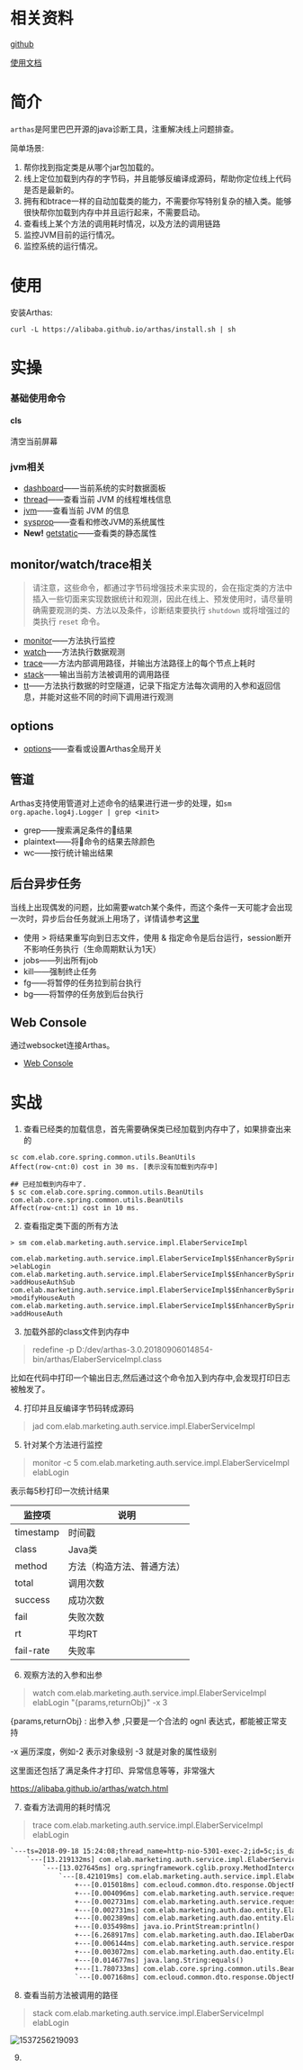 # 相关资料

[github](https://github.com/alibaba/arthas)

[使用文档](https://alibaba.github.io/arthas/install-detail.html)

# 简介

`arthas`是阿里巴巴开源的java诊断工具，注重解决线上问题排查。

简单场景:

1. 帮你找到指定类是从哪个jar包加载的。
2. 线上定位加载到内存的字节码，并且能够反编译成源码，帮助你定位线上代码是否是最新的。
3. 拥有和btrace一样的自动加载类的能力，不需要你写特别复杂的植入类。能够很快帮你加载到内存中并且运行起来，不需要启动。
4. 查看线上某个方法的调用耗时情况，以及方法的调用链路
5. 监控JVM目前的运行情况。
6. 监控系统的运行情况。

# 使用

安装Arthas:

```
curl -L https://alibaba.github.io/arthas/install.sh | sh
```



# 实操

### 基础使用命令

#### cls

清空当前屏幕

### jvm相关

- [dashboard](https://alibaba.github.io/arthas/dashboard.html)——当前系统的实时数据面板
- [thread](https://alibaba.github.io/arthas/thread.html)——查看当前 JVM 的线程堆栈信息
- [jvm](https://alibaba.github.io/arthas/jvm.html)——查看当前 JVM 的信息
- [sysprop](https://alibaba.github.io/arthas/sysprop.html)——查看和修改JVM的系统属性
- **New!** [getstatic](https://alibaba.github.io/arthas/getstatic.html)——查看类的静态属性

## monitor/watch/trace相关

> 请注意，这些命令，都通过字节码增强技术来实现的，会在指定类的方法中插入一些切面来实现数据统计和观测，因此在线上、预发使用时，请尽量明确需要观测的类、方法以及条件，诊断结束要执行 `shutdown` 或将增强过的类执行 `reset` 命令。

- [monitor](https://alibaba.github.io/arthas/monitor.html)——方法执行监控
- [watch](https://alibaba.github.io/arthas/watch.html)——方法执行数据观测
- [trace](https://alibaba.github.io/arthas/trace.html)——方法内部调用路径，并输出方法路径上的每个节点上耗时
- [stack](https://alibaba.github.io/arthas/stack.html)——输出当前方法被调用的调用路径
- [tt](https://alibaba.github.io/arthas/tt.html)——方法执行数据的时空隧道，记录下指定方法每次调用的入参和返回信息，并能对这些不同的时间下调用进行观测

## options

- [options](https://alibaba.github.io/arthas/options.html)——查看或设置Arthas全局开关



## 管道

Arthas支持使用管道对上述命令的结果进行进一步的处理，如`sm org.apache.log4j.Logger | grep <init>`

- grep——搜索满足条件的结果
- plaintext——将命令的结果去除颜色
- wc——按行统计输出结果



## 后台异步任务

当线上出现偶发的问题，比如需要watch某个条件，而这个条件一天可能才会出现一次时，异步后台任务就派上用场了，详情请参考[这里](https://alibaba.github.io/arthas/async.html)

- 使用 > 将结果重写向到日志文件，使用 & 指定命令是后台运行，session断开不影响任务执行（生命周期默认为1天）
- jobs——列出所有job
- kill——强制终止任务
- fg——将暂停的任务拉到前台执行
- bg——将暂停的任务放到后台执行



## Web Console

通过websocket连接Arthas。

- [Web Console](https://alibaba.github.io/arthas/web-console.html)



# 实战

1. 查看已经类的加载信息，首先需要确保类已经加载到内存中了，如果排查出来的

```shell
sc com.elab.core.spring.common.utils.BeanUtils
Affect(row-cnt:0) cost in 30 ms. [表示没有加载到内存中]

## 已经加载到内存中了.
$ sc com.elab.core.spring.common.utils.BeanUtils
com.elab.core.spring.common.utils.BeanUtils
Affect(row-cnt:1) cost in 10 ms.
```

2. 查看指定类下面的所有方法

```shell
> sm com.elab.marketing.auth.service.impl.ElaberServiceImpl

com.elab.marketing.auth.service.impl.ElaberServiceImpl$$EnhancerBySpringCGLIB$$22ca59f2->elabLogin
com.elab.marketing.auth.service.impl.ElaberServiceImpl$$EnhancerBySpringCGLIB$$22ca59f2->addHouseAuthSub
com.elab.marketing.auth.service.impl.ElaberServiceImpl$$EnhancerBySpringCGLIB$$22ca59f2->modifyHouseAuth
com.elab.marketing.auth.service.impl.ElaberServiceImpl$$EnhancerBySpringCGLIB$$22ca59f2->addHouseAuth

```

3. 加载外部的class文件到内存中

> redefine -p  D:/dev/arthas-3.0.20180906014854-bin/arthas/ElaberServiceImpl.class

比如在代码中打印一个输出日志,然后通过这个命令加入到内存中,会发现打印日志被触发了。

4. 打印并且反编译字节码转成源码

> jad com.elab.marketing.auth.service.impl.ElaberServiceImpl

5. 针对某个方法进行监控

> monitor -c 5  com.elab.marketing.auth.service.impl.ElaberServiceImpl elabLogin

表示每5秒打印一次统计结果

| 监控项    | 说明                       |
| --------- | -------------------------- |
| timestamp | 时间戳                     |
| class     | Java类                     |
| method    | 方法（构造方法、普通方法） |
| total     | 调用次数                   |
| success   | 成功次数                   |
| fail      | 失败次数                   |
| rt        | 平均RT                     |
| fail-rate | 失败率                     |

6. 观察方法的入参和出参

> watch com.elab.marketing.auth.service.impl.ElaberServiceImpl elabLogin "{params,returnObj}" -x 3

{params,returnObj} : 出参入参 ,只要是一个合法的 ognl 表达式，都能被正常支持

-x 遍历深度，例如-2 表示对象级别 -3 就是对象的属性级别

这里面还包括了满足条件才打印、异常信息等等，非常强大

https://alibaba.github.io/arthas/watch.html

7. 查看方法调用的耗时情况

> trace com.elab.marketing.auth.service.impl.ElaberServiceImpl elabLogin

```tex
`---ts=2018-09-18 15:24:08;thread_name=http-nio-5301-exec-2;id=5c;is_daemon=true;priority=5;TCCL=org.springframework.boot.context.embedded.tomcat.TomcatEmbeddedWebappClassLoader@2fe53885
    `---[13.219132ms] com.elab.marketing.auth.service.impl.ElaberServiceImpl$$EnhancerBySpringCGLIB$$6886b0e2:elabLogin()
        `---[13.027645ms] org.springframework.cglib.proxy.MethodInterceptor:intercept()
            `---[8.421019ms] com.elab.marketing.auth.service.impl.ElaberServiceImpl:elabLogin()
                +---[0.015018ms] com.ecloud.common.dto.response.ObjectResponseModel:<init>()
                +---[0.004096ms] com.elab.marketing.auth.service.request.ElaberRequest:getAccountNo()
                +---[0.002731ms] com.elab.marketing.auth.service.request.ElaberRequest:getPassword()
                +---[0.002731ms] com.elab.marketing.auth.dao.entity.ElaberEntity:<init>()
                +---[0.002389ms] com.elab.marketing.auth.dao.entity.ElaberEntity:setAccountNo()
                +---[0.035498ms] java.io.PrintStream:println()
                +---[6.268917ms] com.elab.marketing.auth.dao.IElaberDao:selectElaberLogin()
                +---[0.006144ms] com.elab.marketing.auth.service.response.ElabAccountResponse:<init>()
                +---[0.003072ms] com.elab.marketing.auth.dao.entity.ElaberEntity:getAccountPwd()
                +---[0.014677ms] java.lang.String:equals()
                +---[1.780733ms] com.elab.core.spring.common.utils.BeanUtils:copyProperties()
                `---[0.007168ms] com.ecloud.common.dto.response.ObjectResponseModel:setSingle()
```

8. 查看当前方法被调用的路径

> stack com.elab.marketing.auth.service.impl.ElaberServiceImpl elabLogin

![1537256219093](C:\Users\DELL\AppData\Local\Temp\1537256219093.png)





9. 
